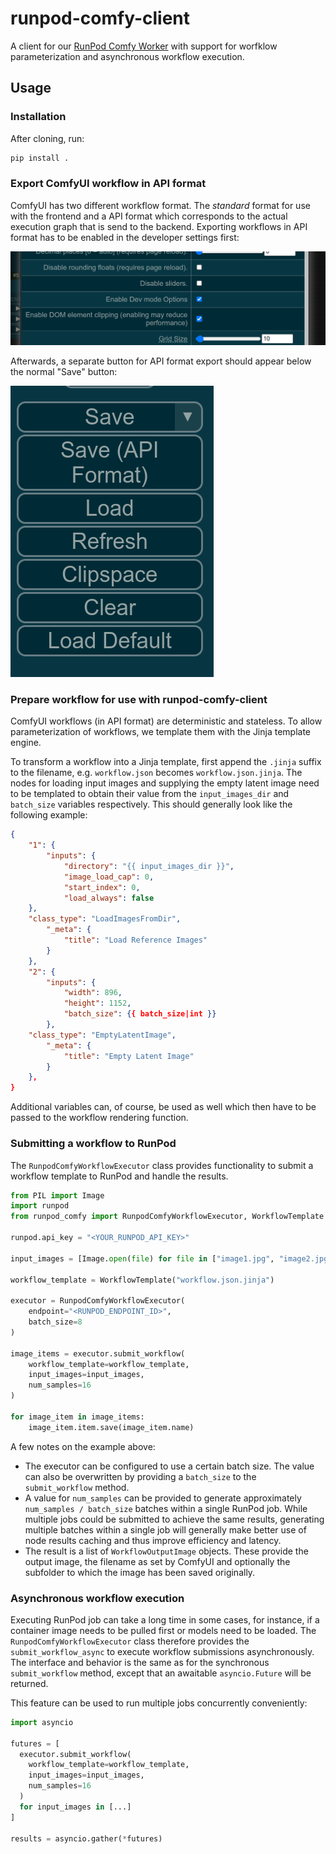 runpod-comfy-client
===================

A client for our [RunPod Comfy Worker](https://github.com/Infinishot/runpod-comfy-worker) with support for worfklow parameterization and asynchronous workflow execution.

Usage
-----

### Installation

After cloning, run:

```bash
pip install .
```

### Export ComfyUI workflow in API format

ComfyUI has two different workflow format. The _standard_ format for use with the frontend and a API format which corresponds to the actual execution graph that is send to the backend. Exporting workflows in API format has to be enabled in the developer settings first:

![](./assets/figure01.png)

Afterwards, a separate button for API format export should appear below the normal "Save" button:

![](./assets/figure02.png)

### Prepare workflow for use with runpod-comfy-client

ComfyUI workflows (in API format) are deterministic and stateless. To allow parameterization of workflows, we template them with the Jinja template engine.

To transform a workflow into a Jinja template, first append the `.jinja` suffix to the filename, e.g. `workflow.json` becomes `workflow.json.jinja`. The nodes for loading input images and supplying the empty latent image need to be templated to obtain their value from the `input_images_dir` and `batch_size` variables respectively. This should generally look like the following example:


```json
{
    "1": {
        "inputs": {
            "directory": "{{ input_images_dir }}",
            "image_load_cap": 0,
            "start_index": 0,
            "load_always": false
    },
    "class_type": "LoadImagesFromDir",
        "_meta": {
            "title": "Load Reference Images"
        }
    },
    "2": {
        "inputs": {
            "width": 896,
            "height": 1152,
            "batch_size": {{ batch_size|int }}
        },
    "class_type": "EmptyLatentImage",
        "_meta": {
            "title": "Empty Latent Image"
        }
    },
}
```

Additional variables can, of course, be used as well which then have to be passed to the workflow rendering function.

### Submitting a workflow to RunPod

The `RunpodComfyWorkflowExecutor` class provides functionality to submit a workflow template to RunPod and handle the results.

```python
from PIL import Image
import runpod
from runpod_comfy import RunpodComfyWorkflowExecutor, WorkflowTemplate

runpod.api_key = "<YOUR_RUNPOD_API_KEY>"

input_images = [Image.open(file) for file in ["image1.jpg", "image2.jpg"]]

workflow_template = WorkflowTemplate("workflow.json.jinja")

executor = RunpodComfyWorkflowExecutor(
    endpoint="<RUNPOD_ENDPOINT_ID>",
    batch_size=8
)

image_items = executor.submit_workflow(
    workflow_template=workflow_template,
    input_images=input_images,
    num_samples=16
)

for image_item in image_items:
    image_item.item.save(image_item.name)
```

A few notes on the example above:

* The executor can be configured to use a certain batch size. The value can also be overwritten by providing a `batch_size` to the `submit_workflow` method.
* A value for `num_samples` can be provided to generate approximately `num_samples / batch_size` batches within a single RunPod job. While multiple jobs could be submitted to achieve the same results, generating multiple batches within a single job will generally make better use of node results caching and thus improve efficiency and latency.
* The result is a list of `WorkflowOutputImage` objects. These provide the output image, the filename as set by ComfyUI and optionally the subfolder to which the image has been saved originally.

### Asynchronous workflow execution

Executing RunPod job can take a long time in some cases, for instance, if a container image needs to be pulled first or models need to be loaded. The `RunpodComfyWorkflowExecutor` class therefore provides the `submit_workflow_async` to execute workflow submissions asynchronously. The interface and behavior is the same as for the synchronous `submit_workflow` method, except that an awaitable `asyncio.Future` will be returned.

This feature can be used to run multiple jobs concurrently conveniently:

```python
import asyncio

futures = [
  executor.submit_workflow(
    workflow_template=workflow_template,
    input_images=input_images,
    num_samples=16
  )
  for input_images in [...]
]

results = asyncio.gather(*futures)
```